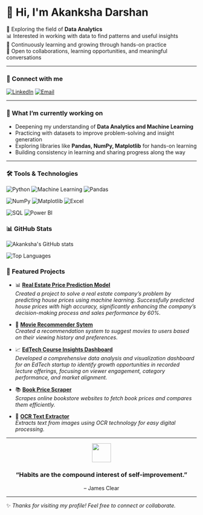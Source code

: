 # 👋 Hi, I'm Akanksha Darshan

🌱 Exploring the field of **Data Analytics**  
📊 Interested in working with data to find patterns and useful insights  
📖 Continuously learning and growing through hands-on practice  
🤝 Open to collaborations, learning opportunities, and meaningful conversations  



---

### 🔗 Connect with me 
[![LinkedIn](https://img.shields.io/badge/LinkedIn-blue?style=for-the-badge&logo=linkedin)](https://www.linkedin.com/in/akanksha-darshan-09886224a/) 
[![Email](https://img.shields.io/badge/Email-red?style=for-the-badge&logo=gmail&logoColor=white)](mailto:darshanakanksha8@gmail.com)  

---

### 📌 What I’m currently working on  
- Deepening my understanding of **Data Analytics and Machine Learning**  
- Practicing with datasets to improve problem-solving and insight generation  
- Exploring libraries like **Pandas, NumPy, Matplotlib** for hands-on learning  
- Building consistency in learning and sharing progress along the way  

---


### 🛠️ Tools & Technologies  

![Python](https://img.shields.io/badge/Python-3776AB?style=for-the-badge&logo=python&logoColor=white) 
![Machine Learning](https://img.shields.io/badge/Machine%20Learning-102230?style=for-the-badge&logo=scikitlearn&logoColor=orange) 
![Pandas](https://img.shields.io/badge/Pandas-150458?style=for-the-badge&logo=pandas&logoColor=white)  

![NumPy](https://img.shields.io/badge/NumPy-013243?style=for-the-badge&logo=numpy&logoColor=white) 
![Matplotlib](https://img.shields.io/badge/Matplotlib-003B57?style=for-the-badge&logo=plotly&logoColor=white) 
![Excel](https://img.shields.io/badge/Excel-217346?style=for-the-badge&logo=microsoft-excel&logoColor=white)  

![SQL](https://img.shields.io/badge/SQL-005C84?style=for-the-badge&logo=postgresql&logoColor=white) 
![Power BI](https://img.shields.io/badge/PowerBI-F2C811?style=for-the-badge&logo=powerbi&logoColor=black)  

### 📊 GitHub Stats  

![Akanksha's GitHub stats](https://github-readme-stats.vercel.app/api?username=Akankshadarshan&show_icons=true&theme=tokyonight)  

![Top Languages](https://github-readme-stats.vercel.app/api/top-langs/?username=Akankshadarshan&layout=compact&theme=tokyonight)  

### 🚀 Featured Projects  

- 📊 **[Real Estate Price Prediction Model](https://github.com/Akankshadarshan/price-prediction-model)**  
   *Created a project to solve a real estate company’s problem by predicting house prices using machine learning. Successfully predicted house prices with high accuracy, significantly enhancing the
company’s decision-making process and sales performance by 60%.*  

- 🤖 **[Movie Recommender Sytem](https://github.com/Akankshadarshan/Movie-recommender-system)**  
   *Created a recommendation system to suggest movies to users based on their viewing history and preferences.*  

- 📈 **[EdTech Course Insights Dashboard](https://github.com/Akankshadarshan/edtech-powerbi-dashboard)**  
   *Developed a comprehensive data analysis and visualization dashboard for an EdTech startup to identify growth opportunities in recorded lecture offerings, focusing on viewer
engagement, category performance, and market alignment.*

- 📚 **[Book Price Scraper](https://github.com/Akankshadarshan/Book-Price-Scraper)**  
   *Scrapes online bookstore websites to fetch book prices and compares them efficiently.*

- 📝 **[OCR Text Extractor](https://github.com/Akankshadarshan/OCR-Text-Extractor)**  
   *Extracts text from images using OCR technology for easy digital processing.*
  
---

<p align="center">
  <img src="https://cdn-icons-png.flaticon.com/512/702/702797.png" width="50" height="50">
</p>
<h3 align="center"><b>“Habits are the compound interest of self-improvement.”</b></h3>  
<p align="center">– James Clear</p>

---
✨ *Thanks for visiting my profile! Feel free to connect or collaborate.*  
